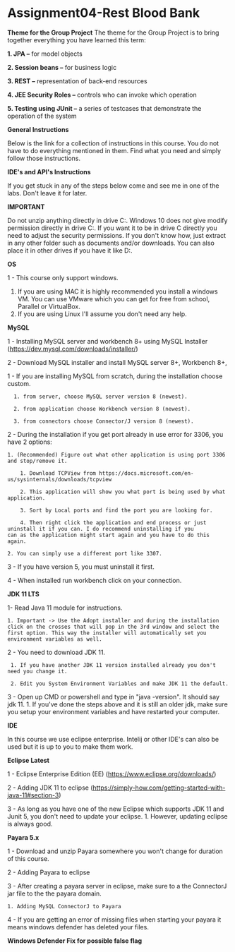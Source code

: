 # Assignment04-Rest Blood Bank

**Theme for the Group Project**
The theme for the Group Project is to bring together everything you have learned this term:

**1. JPA –** for model objects

**2. Session beans –** for business logic

**3. REST –** representation of back-end resources

**4. JEE Security Roles –** controls who can invoke which operation

**5. Testing using JUnit –** a series of testcases that demonstrate the operation of the system


**General Instructions**

Below is the link for a collection of instructions in this course. You do not have to do everything mentioned in them. Find what you need and simply follow those instructions.

**IDE's and API's Instructions**

If you get stuck in any of the steps below come and see me in one of the labs. Don't leave it for later.

**IMPORTANT**

Do not unzip anything directly in drive C:\. Windows 10 does not give modify permission directly in drive C:\.
If you want it to be in drive C directly you need to adjust the security permissions.
If you don't know how, just extract in any other folder such as documents and/or downloads. You can also place it in other drives if you have it like D:\.

**OS**

1 - This course only support windows.
   1. If you are using MAC it is highly recommended you install a windows VM. You can use VMware which you can get for free from school, Parallel or VirtualBox.
   2. If you are using Linux I'll assume you don't need any help.

**MySQL**

1 - Installing MySQL server and workbench 8+ using MySQL Installer (https://dev.mysql.com/downloads/installer/)

2 - Download MySQL installer and install MySQL server 8+, Workbench 8+,

1 - If you are installing MySQL from scratch, during the installation choose custom.

      1. from server, choose MySQL server version 8 (newest).
      
      2. from application choose Workbench version 8 (newest).
      
      3. from connectors choose Connector/J version 8 (newest).

2 - During the installation if you get port already in use error for 3306, you have 2 options:
    
    1. (Recommended) Figure out what other application is using port 3306 and stop/remove it.
        
        1. Download TCPView from https://docs.microsoft.com/en-us/sysinternals/downloads/tcpview
        
        2. This application will show you what port is being used by what application.
        
        3. Sort by Local ports and find the port you are looking for.
        
        4. Then right click the application and end process or just uninstall it if you can. I do recommend uninstalling if you              can as the application might start again and you have to do this again.
    
    2. You can simply use a different port like 3307.

3 - If you have version 5, you must uninstall it first.

4 - When installed run workbench click on your connection.

**JDK 11 LTS**

1- Read Java 11 module for instructions.
    
    1. Important -> Use the Adopt installer and during the installation click on the crosses that will pop in the 3rd window and select the first option. This way the installer will automatically set you environment variables as well.

2 - You need to download JDK 11.
     
     1. If you have another JDK 11 version installed already you don't need you change it.
     
     2. Edit you System Environment Variables and make JDK 11 the default.

3 - Open up CMD or powershell and type in "java -version". It should say jdk 11.
     1. If you've done the steps above and it is still an older jdk, make sure you setup your environment variables and have restarted your computer.

**IDE**

In this course we use eclipse enterprise. Intelij or other IDE's can also be used but it is up to you to make them work.

**Eclipse Latest**

1 - Eclipse Enterprise Edition (EE) (https://www.eclipse.org/downloads/)

2 - Adding JDK 11 to eclipse (https://simply-how.com/getting-started-with-java-11#section-3)

3 - As long as you have one of the new Eclipse which supports JDK 11 and Junit 5, you don't need to update your eclipse.
    1. However, updating eclipse is always good.

**Payara 5.x**

1 - Download and unzip Payara somewhere you won't change for duration of this course.

2 - Adding Payara to eclipse

3 - After creating a payara server in eclipse, make sure to a the ConnectorJ jar file to the the payara domain.
    
    1. Adding MySQL ConnectorJ to Payara

4 - If you are getting an error of missing files when starting your payara it means windows defender has deleted your files.

**Windows Defender Fix for possible false flag**


